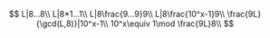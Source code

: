 $$
L|8...8\\
L|8*1...1\\
L|8\frac{9...9}9\\
L|8\frac{10^x-1}9\\
\frac{9L}{\gcd(L,8)}|10^x-1\\
10^x\equiv 1\mod \frac{9L}8\\
$$